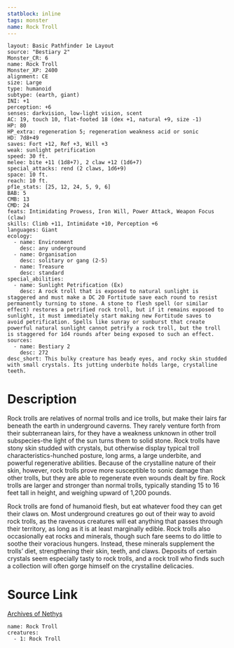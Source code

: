 ```yaml
---
statblock: inline
tags: monster
name: Rock Troll
---
```

```statblock
layout: Basic Pathfinder 1e Layout
source: "Bestiary 2"
Monster_CR: 6
name: Rock Troll
Monster_XP: 2400
alignment: CE
size: Large
type: humanoid
subtype: (earth, giant)
INI: +1
perception: +6
senses: darkvision, low-light vision, scent
AC: 19, touch 10, flat-footed 18 (dex +1, natural +9, size -1)
HP: 80
HP_extra: regeneration 5; regeneration weakness acid or sonic
HD: 7d8+49
saves: Fort +12, Ref +3, Will +3
weak: sunlight petrification
speed: 30 ft.
melee: bite +11 (1d8+7), 2 claw +12 (1d6+7)
special_attacks: rend (2 claws, 1d6+9)
space: 10 ft.
reach: 10 ft.
pf1e_stats: [25, 12, 24, 5, 9, 6]
BAB: 5
CMB: 13
CMD: 24
feats: Intimidating Prowess, Iron Will, Power Attack, Weapon Focus (claw)
skills: Climb +11, Intimidate +10, Perception +6
languages: Giant
ecology:
  - name: Environment
    desc: any underground
  - name: Organisation
    desc: solitary or gang (2-5)
  - name: Treasure
    desc: standard
special_abilities:
  - name: Sunlight Petrification (Ex)
    desc: A rock troll that is exposed to natural sunlight is staggered and must make a DC 20 Fortitude save each round to resist permanently turning to stone. A stone to flesh spell (or similar effect) restores a petrified rock troll, but if it remains exposed to sunlight, it must immediately start making new Fortitude saves to avoid petrification. Spells like sunray or sunburst that create powerful natural sunlight cannot petrify a rock troll, but the troll is staggered for 1d4 rounds after being exposed to such an effect.
sources:
  - name: Bestiary 2
    desc: 272
desc_short: This bulky creature has beady eyes, and rocky skin studded with small crystals. Its jutting underbite holds large, crystalline teeth.
```
# Description
Rock trolls are relatives of normal trolls and ice trolls, but make their lairs far beneath the earth in underground caverns. They rarely venture forth from their subterranean lairs, for they have a weakness unknown in other troll subspecies-the light of the sun turns them to solid stone. Rock trolls have stony skin studded with crystals, but otherwise display typical troll characteristics-hunched posture, long arms, a large underbite, and powerful regenerative abilities. Because of the crystalline nature of their skin, however, rock trolls prove more susceptible to sonic damage than other trolls, but they are able to regenerate even wounds dealt by fire. Rock trolls are larger and stronger than normal trolls, typically standing 15 to 16 feet tall in height, and weighing upward of 1,200 pounds.

Rock trolls are fond of humanoid flesh, but eat whatever food they can get their claws on. Most underground creatures go out of their way to avoid rock trolls, as the ravenous creatures will eat anything that passes through their territory, as long as it is at least marginally edible. Rock trolls also occasionally eat rocks and minerals, though such fare seems to do little to soothe their voracious hungers. Instead, these minerals supplement the trolls’ diet, strengthening their skin, teeth, and claws. Deposits of certain crystals seem especially tasty to rock trolls, and a rock troll who finds such a collection will often gorge himself on the crystalline delicacies.
# Source Link
[Archives of Nethys](https://aonprd.com/MonsterDisplay.aspx?ItemName=Rock%20Troll)
```encounter-table
name: Rock Troll
creatures:
  - 1: Rock Troll
```
